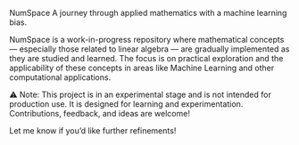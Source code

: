 NumSpace
A journey through applied mathematics with a machine learning bias.

NumSpace is a work-in-progress repository where mathematical concepts — especially those related to linear algebra — are gradually implemented as they are studied and learned. The focus is on practical exploration and the applicability of these concepts in areas like Machine Learning and other computational applications.

⚠️ Note: This project is in an experimental stage and is not intended for production use. It is designed for learning and experimentation. Contributions, feedback, and ideas are welcome!

Let me know if you’d like further refinements!
